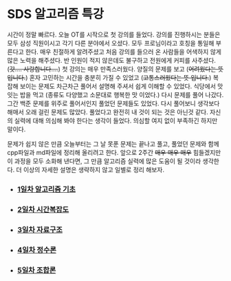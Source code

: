 # SDS 알고리즘 특강

시간이 정말 빠르다. 오늘 OT를 시작으로 첫 강의를 들었다. 강의를 진행하시는 분들은 모두 삼성 직원이시고 각기 다른 분야에서 오셨다. 모두 프로님이라고 호칭을 통일해 부른다고 한다. 매우 친절하게 알려주셨고 처음 강의를 들으러 온 사람들을 어색하지 않게 많은 노력을 해주셨다. 반 인원이 적지 않은데도 불구하고 전원에게 커피를 사주셨다. (~~갓.... 사랑합니다....~~) 첫 강의는 매우 만족스러웠다. 양질의 문제를 보고 (~~어려웠다는 뜻 입니다.~~) 혼자 고민하는 시간을 충분히 가질 수 있었고 (~~고통스러웠다는 뜻 입니다.~~) 복잡해 보이는 문제도 차근차근 풀어서 설명해 주셔서 쉽게 이해할 수 있었다. 식당에서 맛잇는 밥을 먹고 (종류도 다양했고 소문대로 행복한 맛 이었다.) 다시 문제를 풀어 나갔다. 그간 백준 문제를 위주로 풀어서인지 풀었던 문제들도 있었다. 다시 풀어보니 생각보다 해매서 오래 걸린 문제도 많았다. 풀었다고 완전히 내 것이 되는 것은 아닌것 같다. 자신의 실력에 대해 의심해 봐야 한다는 생각이 들었다. 의심할 여지 없이 부족하긴 하지만 말이다. 



문제가 쉽지 않은 만큼 오늘부터는 그 날 못푼 문제는 끝나고 풀고, 풀었던 문제와 함께 cpp파일과 md파일에 정리해 올리려고 한다. 앞으로 2주간 ~~매우 매우 매우~~ 힘들겠지만 이 과정을 모두 소화해 낸다면, 그 만큼 알고리즘 실력에 많은 도움이 될 것이라 생각한다. 더 이상의 자세한 설명은 생략하지 않고 일별로 정리 해보자.



- ### [1일차 알고리즘 기초](https://github.com/jungtaeyong/alstudy2/blob/ty/SDS/SDS%20알고리즘%20특강/1일차%20알고리즘%20기초.md)

- ### [2일차 시간복잡도](https://github.com/jungtaeyong/alstudy2/blob/ty/SDS/SDS%20알고리즘%20특강/2일차%20시간복잡도.md)

- ### [3일차 자료구조](https://github.com/jungtaeyong/alstudy2/blob/ty/SDS/SDS%20알고리즘%20특강/3일차%20자료구조.md)

- ### [4일차 정수론](https://github.com/jungtaeyong/alstudy2/blob/ty/SDS/SDS%20알고리즘%20특강/4일차%20정수론.md)

- ### [5일차 조합론](https://github.com/jungtaeyong/alstudy2/blob/ty/SDS/SDS%20알고리즘%20특강/5일차%20조합론.md)



